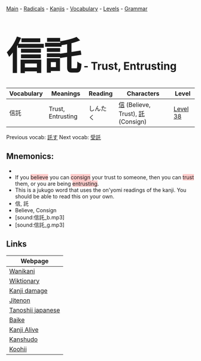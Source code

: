 <style> bigfont {font-size: 100px}</style>
[Main](../README.md) -
[Radicals](../radicals.md) -
[Kanjis](../kanjis.md) -
[Vocabulary](../vocabulary.md) -
[Levels](../levels.md) -
[Grammar](../grammar.md)
# <bigfont> 信託</bigfont> - Trust, Entrusting 

| Vocabulary | Meanings | Reading | Characters | Level |
| --- | --- | --- | --- | --- |
| 信託 | Trust, Entrusting | しんたく |  [信](../kanjis/信.md) (Believe, Trust), [託](../kanjis/託.md) (Consign) | [Level 38](../levels/wk_level38.md) |

Previous vocab: [託す](託す.md) Next vocab: [受託](受託.md) 

## Mnemonics:

* 
* If you <span style="background-color:#ffcccb"> believe</span> you can <span style="background-color:#ffcccb"> consign</span> your trust to someone, then you can <span style="background-color:#ffcccb"> trust</span> them, or you are being <span style="background-color:#ffcccb"> entrusting</span>.
* This is a jukugo word that uses the on'yomi readings of the kanji. You should be able to read this on your own.
* 信, 託
* Believe, Consign
* [sound:信託_b.mp3]
* [sound:信託_g.mp3]


## Links 

| Webpage |
| --- |
| [Wanikani          ](https://www.wanikani.com/kanji/信託) |
| [Wiktionary        ](https://en.wiktionary.org/wiki/信託) |
| [Kanji damage      ](http://www.kanjidamage.com/kanji/search?utf8=✓&q=信託) |
| [Jitenon           ](https://jitenon.com/kanji/信託) |
| [Tanoshii japanese ](https://www.tanoshiijapanese.com/dictionary/kanji.cfm?k=信託) |
| [Baike             ](https://baike.baidu.com/item/信託) |
| [Kanji Alive       ](https://app.kanjialive.com/信託) |
| [Kanshudo          ](https://www.kanshudo.com/searchmn?q=信託) |
| [Koohii            ](https://kanji.koohii.com/study/kanji/信託) |
